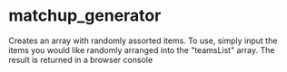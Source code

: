 # matchup_generator
Creates an array with randomly assorted items. To use, simply input the items you would like randomly arranged into the "teamsList" array. The result is returned in a browser console

